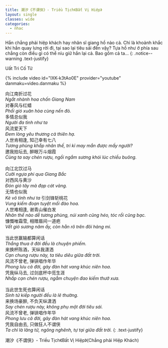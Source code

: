 ```yaml
---
title: 潮汐《不谓侠》- Triều Tịch《Bất Vị Hiệp》
layout: single
classes: wide
categories:
  - nhac
---
```


Hắn chẳng phải hiệp khách hay nhân sĩ giang hồ nào cả. Chỉ là khoảnh khắc khi hắn quay lưng rời đi, tại sao lại tiêu sái đến vậy? Tựa hồ như ở phía sau chẳng còn điều gì có thể níu giữ hắn lại cả. Bao gồm cả ta...
{: .notice--warning .text-justify}

> <cite>
Uất Trì Cố Tử
</cite>

{% include video id="IXK-k3tAo0E" provider="youtube" danmaku=video.danmaku %}

向江南折过花\
*Ngắt nhành hoa chốn Giang Nam*\
对春风与红蜡\
*Phối gió xuân hòa cùng nến đỏ.*\
多情总似我\
*Người đa tình như ta*\
风流爱天下\
*Đem lòng yêu thương cả thiên hạ.*\
人世肯相逢, 知己幸有七八\
*Tương phùng khắp nhân thế, tri kỉ may mắn được mấy người?*\
邀我拍坛去, 醉眼万斗烟霞\
*Cùng ta say chén rượu, ngồi ngắm sương khói lúc chiều buông.*\
 \
向江北饮过马\
*Cưỡi ngựa phi qua Giang Bắc*\
对西风与黄沙\
*Đón gió tây mà đạp cát vàng.*\
无情也似我\
*Kẻ vô tình như ta*
引剑锋斩桃花\
*Vung kiếm đoạn tuyệt mối đào hoa.*\
人世难相逢, 谢青山催白发\
*Nhân thế nào dễ tương phùng, núi xanh cũng héo, tóc rồi cũng bạc.*\
慷慨唯霜雪, 相赠眉间一道疤\
*Vết gió sương năm ấy, còn hằn rõ trên đôi hàng mi.*\
 \
当此世赢输都算闲话\
*Thắng thua ở đời đều là chuyện phiếm.*\
来换杯陈酒，天纵我潇洒\
*Cạn chung rượu này, ta tiêu diêu giữa đất trời.*\
风流不曾老, 弹铗唱作年华\
*Phong lưu cả đời, gảy đàn hát vang khúc niên hoa.*\
凭我纵马去, 过剑底杯中觅生涯\
*Nhấp cạn chén rượu, ngẫm chuyện đao kiếm thưở xưa.*\
 \
当此世生死也算闲话\
*Sinh tử kiếp người đều là lẽ thường.*\
来换场豪醉, 不负天纵潇洒\
*Say chén rượu này, không phụ một đời tiêu sái.*\
风流不曾老, 弹铗唱作年华\
*Phong lưu cả đời, gảy đàn hát vang khúc niên hoa.*\
凭我自由去, 只做狂人不谓侠\
*Ta chỉ là lãng tử, ngông nghênh, tự tại giữa đất trời.*
{: .text-justify}

> <cite>
潮汐《不谓侠》- Triều Tịch《Bất Vị Hiệp》(Chẳng phải Hiệp Khách)
</cite>